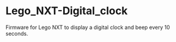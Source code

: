 # Lego_NXT-Digital_clock
Firmware for Lego NXT to display a digital clock and beep every 10 seconds.
